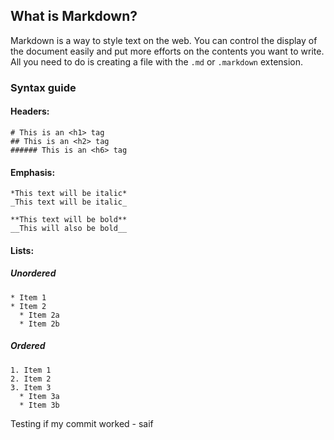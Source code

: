 ## What is Markdown?
Markdown is a way to style text on the web. You can control the display of the document easily and put more efforts on the contents you want to write. All you need to do is creating a file with the `.md` or `.markdown` extension.

### Syntax guide
#### Headers:
```
# This is an <h1> tag
## This is an <h2> tag
###### This is an <h6> tag
```

#### Emphasis:
```
*This text will be italic*
_This text will be italic_

**This text will be bold**
__This will also be bold__
```

#### Lists:
##### Unordered
```
* Item 1
* Item 2
  * Item 2a
  * Item 2b
```
##### Ordered
```
1. Item 1
2. Item 2
3. Item 3
  * Item 3a
  * Item 3b
```

Testing if my commit worked - saif
